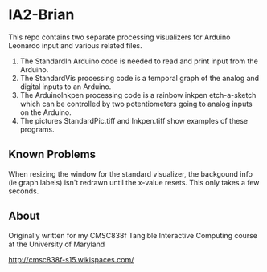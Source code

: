 # IA2-Brian

This repo contains two separate processing visualizers for Arduino Leonardo input and various related files.

1. The StandardIn Arduino code is needed to read and print input from the Arduino.
2. The StandardVis processing code is a temporal graph of the analog and digital inputs to an Arduino.
3. The ArduinoInkpen processing code is a rainbow inkpen etch-a-sketch which can be controlled by two potentiometers 
   going to analog inputs on the Arduino.
4. The pictures StandardPic.tiff and Inkpen.tiff show examples of these programs.


## Known Problems
When resizing the window for the standard visualizer, the backgound info (ie graph labels) isn't redrawn until the 
x-value resets. This only takes a few seconds.

## About
Originally written for my CMSC838f Tangible Interactive Computing course at the University of Maryland

http://cmsc838f-s15.wikispaces.com/

